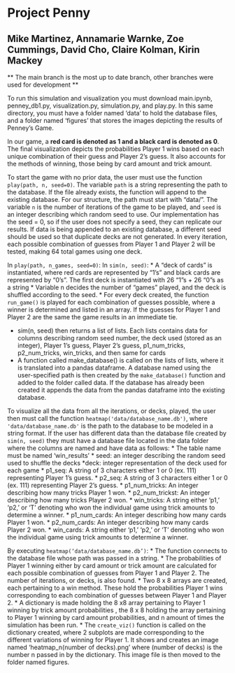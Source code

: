 # Project Penny
## Mike Martinez, Annamarie Warnke, Zoe Cummings, David Cho, Claire Kolman, Kirin Mackey

** The main branch is the most up to date branch, other branches were used for development **

To run this simulation and visualization you must download main.ipynb, penney_db1.py, visualization.py, simulation.py, and play.py. In this same directory, you must have a folder named ‘data’ to hold the database files, and a folder named ‘figures’ that stores the images depicting the results of Penney’s Game.

In our game, a **red card is denoted as 1 and a black card is denoted as 0**. The final visualization depicts the probabilities Player 1 wins based on each unique combination of their guess and Player 2’s guess. It also accounts for the methods of winning, those being by card amount and trick amount.

To start the game with no prior data, the user must use the function `play(path, n, seed=0)`. The variable `path` is a string representing the path to the database. If the file already exists, the function will append to the existing database. For our structure, the path must start with “data/”. The variable `n` is the number of iterations of the game to be played, and `seed` is an integer describing which random seed to use. Our implementation has the seed = 0, so if the user does not specify a seed, they can replicate our results. If data is being appended to an existing database, a different seed should be used so that duplicate decks are not generated.
In every iteration, each possible combination of guesses from Player 1 and Player 2 will be tested, making 64 total games using one deck. 

In `play(path, n_games, seed=0)`:
In `sim(n, seed)`:
		* A “deck of cards” is instantiated, where red cards are represented by “1’s” and black cards are represented by “0’s”. The first deck is instantiated with 26 “1”s + 26 “0”s as a string
		* Variable n decides the number of “games” played, and the deck is shuffled according to the seed.
		* For every deck created, the function `run_game()` is played for each combination of guesses possible, where a winner is determined and listed in an array. If the guesses for Player 1 and Player 2 are the same the game results in an immediate tie. 
* sim(n, seed) then returns a list of lists. Each lists contains data for columns describing random seed number, the deck used (stored as an integer), Player 1’s guess, Player 2’s guess, p1_num_tricks, p2_num_tricks, win_tricks, and then same for cards
* A function called make_database() is called on the lists of lists, where it is translated into a pandas dataframe. A database named using the user-specified path is then created by the `make_database()` function and added to the folder called data. If the database has already been created it appends the data from the pandas dataframe into the existing database.

To visualize all the data from all the iterations, or decks, played, the user then must call the function `heatmap('data/database_name.db')`, where `'data/database_name.db'` is the path to the database to be modeled in a string format.  If the user has different data than the database file created by `sim(n, seed)` they must have a database file located in the data folder where the columns are named and have data as follows:
	* The table name must be named ‘win_results’
	* seed: an integer describing the random seed used to shuffle the decks
*deck: integer representation of the deck used for each game 
	* p1_seq: A string of 3 characters either 1 or 0 (ex. 111) representing Player 1’s guess.
	* p2_seq: A string of 3 characters either 1 or 0 (ex. 111) representing Player 2’s guess.
	* p1_num_tricks: An integer describing how many tricks Player 1 won.
	* p2_num_trickst: An integer describing how many tricks Player 2 won.
	* win_tricks: A string either ‘p1,’ ‘p2,’ or ‘T’ denoting who won the individual game using trick amounts to determine a winner.
	* p1_num_cards: An integer describing how many cards Player 1 won.
	* p2_num_cards: An integer describing how many cards Player 2 won.
	* win_cards: A string either ‘p1,’ ‘p2,’ or ‘T’ denoting who won the individual game using trick amounts to determine a winner.

By executing `heatmap(‘data/database_name.db’)`:
	* The function connects to the database file whose path was passed in a string.
	* The probabilities of Player 1 winning either by card amount or trick amount are calculated for each possible combination of guesses from Player 1 and Player 2. The number of iterations, or decks, is also found. 
	* Two 8 x 8 arrays are created, each pertaining to a win method. These hold the probabilities Player 1 wins corresponding to each combination of guesses between Player 1 and Player 2.
	* A dictionary is made holding the 8 x8 array pertaining to Player 1 winning by trick amount probabilities , the 8 x 8 holding the array pertaining to Player 1 winning by card amount probabilities, and n amount of times the simulation has been run.
	* The `create_viz()` function is called on the dictionary created, where 2 subplots are made corresponding to the different variations of winning for Player 1. It shows and creates an image named ‘heatmap_n(number of decks).png’ where (number of decks) is the number n passed in by the dictionary. This image file is then moved to the folder named figures.
